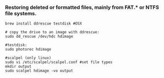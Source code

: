 
### Restoring deleted or formatted files, mainly from FAT.* or NTFS file systems.

```
brew install ddrescue testdisk #OSX

# copy the drive to an image with ddrescue:
sudo dd_rescue /dev/hdc hdimage

#testdisk:
sudo photorec hdimage

#scalpel (only linux)
sudo vi /etc/scalpel/scalpel.conf #set file types
mkdir output
sudo scalpel hdimage -vo output
```
